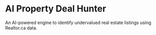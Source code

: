 # AI Property Deal Hunter

An AI-powered engine to identify undervalued real estate listings using Realtor.ca data.